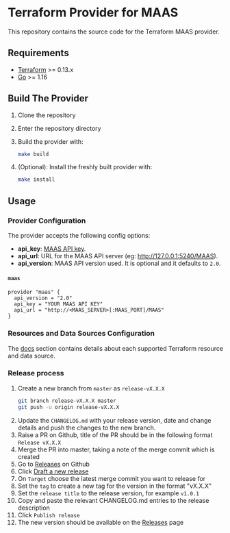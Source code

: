 # Terraform Provider for MAAS

This repository contains the source code for the Terraform MAAS provider.

## Requirements

- [Terraform](https://www.terraform.io/downloads.html) >= 0.13.x
- [Go](https://golang.org/doc/install) >= 1.16

## Build The Provider

1. Clone the repository
1. Enter the repository directory
1. Build the provider with:

    ```sh
    make build
    ```

1. (Optional): Install the freshly built provider with:

    ```sh
    make install
    ```

## Usage

### Provider Configuration

The provider accepts the following config options:

- **api_key**: [MAAS API key](https://maas.io/docs/snap/3.0/cli/maas-cli#heading--log-in-required).
- **api_url**: URL for the MAAS API server (eg: <http://127.0.0.1:5240/MAAS>).
- **api_version**: MAAS API version used. It is optional and it defaults to `2.0`.

#### `maas`

```hcl
provider "maas" {
  api_version = "2.0"
  api_key = "YOUR MAAS API KEY"
  api_url = "http://<MAAS_SERVER>[:MAAS_PORT]/MAAS"
}
```

### Resources and Data Sources Configuration

The [docs](/docs) section contains details about each supported Terraform resource and data source.

### Release process

1. Create a new branch from `master` as `release-vX.X.X`
   ```bash
   git branch release-vX.X.X master
   git push -u origin release-vX.X.X
   ```
2. Update the `CHANGELOG.md` with your release version, date and change details and push the changes to the new branch. 
3. Raise a PR on Github, title of the PR should be in the following format
   `Release vX.X.X`
4. Merge the PR into master, taking a note of the merge commit which is created
5. Go to [Releases](https://github.com/maas/terraform-provider-maas/releases) on Github
6. Click [Draft a new release](https://github.com/maas/terraform-provider-maas/releases/new)
7. On `Target` choose the latest merge commit you want to release for
8. Set the `tag` to create a new tag for the version in the format "vX.X.X"
9. Set the `release title` to the release version, for example `v1.0.1`
10. Copy and paste the relevant CHANGELOG.md entries to the release description
11. Click `Publish release`
12. The new version should be available on the [Releases](https://github.com/maas/terraform-provider-maas/releases) page
   

